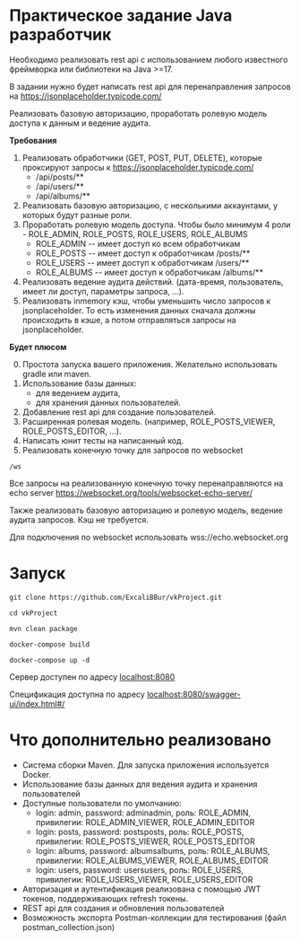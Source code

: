 # Практическое задание Java разработчик

Необходимо реализовать rest api с использованием любого известного фреймворка или библиотеки на Java >=17.

В задании нужно будет написать rest api для перенаправления запросов на https://jsonplaceholder.typicode.com/

Реализовать базовую авторизацию, проработать ролевую модель доступа к данным и ведение аудита.

**Требования**

1. Реализовать обработчики (GET, POST, PUT, DELETE), которые проксируют запросы к https://jsonplaceholder.typicode.com/
   * /api/posts/**
   * /api/users/**
   *  /api/albums/**
2. Реализовать базовую авторизацию, с несколькими аккаунтами, у которых будут разные роли.
3. Проработать ролевую модель доступа. Чтобы было минимум 4 роли - ROLE_ADMIN, ROLE_POSTS, ROLE_USERS, ROLE_ALBUMS
    * ROLE_ADMIN -- имеет доступ ко всем обработчикам
    * ROLE_POSTS -- имеет доступ к обработчикам /posts/**
    * ROLE_USERS -- имеет доступ к обработчикам /users/**
    * ROLE_ALBUMS -- имеет доступ к обработчикам /albums/**
4.  Реализовать ведение аудита действий. (дата-время, пользователь, имеет ли доступ, параметры запроса, ...).
5. Реализовать inmemory кэш, чтобы уменьшить число запросов к jsonplaceholder. То есть изменения данных сначала должны происходить в кэше, а потом отправляться запросы на jsonplaceholder.

**Будет плюсом**

0. Простота запуска вашего приложения. Желательно использовать gradle или maven.
1. Использование базы данных: 
    * для ведением аудита,
    * для хранения данных пользователей. 
2. Добавление rest api для создание пользователей.
3.  Расширенная ролевая модель. (например, ROLE_POSTS_VIEWER, ROLE_POSTS_EDITOR, ...).
4. Написать юнит тесты на написанный код.
5. Реализовать конечную точку для запросов по websocket
```http request
/ws
```
Все запросы на реализованную конечную точку перенаправляются на echo server https://websocket.org/tools/websocket-echo-server/

Также реализовать базовую авторизацию и ролевую модель, ведение аудита запросов. Кэш не требуется. 

Для подключения по websocket использовать wss://echo.websocket.org

# Запуск

```shell
git clone https://github.com/ExcaliBBur/vkProject.git

cd vkProject

mvn clean package

docker-compose build

docker-compose up -d
```

Сервер доступен по адресу [localhost:8080](http://localhost:8080/)

Спецификация доступна по адресу [localhost:8080/swagger-ui/index.html#/](http://localhost:8080/swagger-ui/index.html#/)

# Что дополнительно реализовано

- Система сборки Maven. Для запуска приложения используется Docker.
- Использование базы данных для ведения аудита и хранения пользователей
- Доступные пользователи по умолчанию: 
   * login: admin, password: adminadmin, роль: ROLE_ADMIN, привилегии: ROLE_ADMIN_VIEWER, ROLE_ADMIN_EDITOR
   * login: posts, password: postsposts, роль: ROLE_POSTS, привилегии: ROLE_POSTS_VIEWER, ROLE_POSTS_EDITOR
   * login: albums, password: albumsalbums, роль: ROLE_ALBUMS, привилегии: ROLE_ALBUMS_VIEWER, ROLE_ALBUMS_EDITOR
   * login: users, password: usersusers, роль: ROLE_USERS, привилегии: ROLE_USERS_VIEWER, ROLE_USERS_EDITOR
- Авторизация и аутентификация реализована с помощью JWT токенов, поддерживающих refresh токены. 
- REST api для создания и обновления пользователей
- Возможность экспорта Postman-коллекции для тестирования (файл postman_collection.json)

